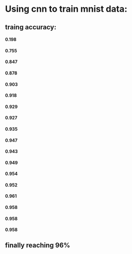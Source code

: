 Using cnn to train mnist data:
====================
## traing accuracy:
#### 0.198
#### 0.755
#### 0.847
#### 0.878
#### 0.903
#### 0.918
#### 0.929
#### 0.927
#### 0.935
#### 0.947
#### 0.943
#### 0.949
#### 0.954
#### 0.952
#### 0.961
#### 0.958
#### 0.958
#### 0.958

## finally reaching 96%